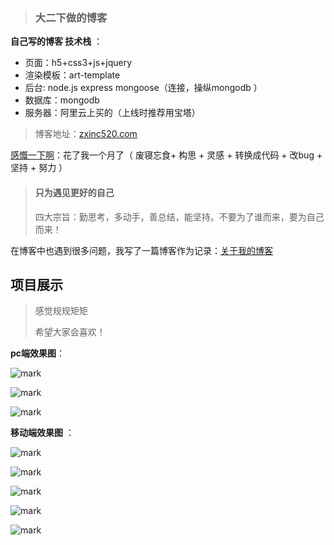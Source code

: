 > ### 大二下做的博客



**自己写的博客 技术栈** ： 

- 页面：h5+css3+js+jquery 
- 渲染模板：art-template
-  后台: node.js express mongoose（连接，操纵mongodb ）
- 数据库：mongodb 
- 服务器：阿里云上买的（上线时推荐用宝塔）



> 博客地址：[zxinc520.com](http://zxinc520.com/)  



<u>感慨一下啊</u>：花了我一个月了（ 废寝忘食+ 构思 + 灵感 + 转换成代码 + 改bug + 坚持 + 努力 ）



> #### 只为遇见更好的自己
>
> 四大宗旨：勤思考，多动手，善总结，能坚持。不要为了谁而来，要为自己而来！



在博客中也遇到很多问题，我写了一篇博客作为记录：[关于我的博客](http://zxinc520.com/lcj/%225c8f5aa1c2816d0b1c5ff197%22) 



## 项目展示

> 感觉规规矩矩
>
> 希望大家会喜欢！



**pc端效果图**： 

![mark](http://static.zxinc520.com/blog/20190921/XtiOFNMSOh7t.png?imageslim)



![mark](http://static.zxinc520.com/blog/20190921/k5OKxk85XecR.png?imageslim)



![mark](http://static.zxinc520.com/blog/20190921/jVJcLOLJrgcU.png?imageslim)

**移动端效果图** ：

![mark](http://static.zxinc520.com/blog/20190921/jX0mwEjf7QQA.png?imageslim)

![mark](http://static.zxinc520.com/blog/20190921/7S5QaFz3bVst.png?imageslim)

![mark](http://static.zxinc520.com/blog/20190921/Fj8OCmcoGrct.png?imageslim)



![mark](http://static.zxinc520.com/blog/20190921/5d8ViOEIwlmv.png?imageslim)

![mark](http://static.zxinc520.com/blog/20190921/DivQ8DH1p02D.png?imageslim)

